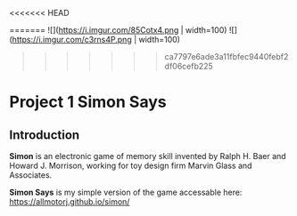 <<<<<<< HEAD

=======
![](https://i.imgur.com/85Cotx4.png | width=100) <span> ![](https://i.imgur.com/c3rns4P.png | width=100)</span>
>>>>>>> ca7797e6ade3a11fbfec9440febf2df06cefb225

# Project 1 Simon Says

## Introduction

**Simon** is an electronic game of memory skill invented by Ralph H. Baer and Howard J. Morrison, working for toy design firm Marvin Glass and Associates.

**Simon Says** is my simple version of the game accessable here: https://allmotorj.github.io/simon/


